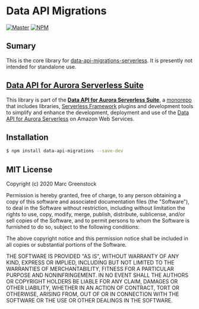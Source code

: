 # Data API Migrations

[![Master](https://github.com/marcgreenstock/data-api-local/workflows/master/badge.svg)](https://github.com/marcgreenstock/data-api-local/actions) [![NPM](https://img.shields.io/npm/v/data-api-migrations.svg)](https://www.npmjs.com/package/data-api-migrations)

## Sumary

This is the core library for [data-api-migrations-serverless](../data-api-migrations-serverless). It is presently not intended for standalone use.

## [Data API for Aurora Serverless Suite](https://github.com/marcgreenstock/data-api-local#readme)

This library is part of the **[Data API for Aurora Serverless Suite](https://github.com/marcgreenstock/data-api-local#readme)**, a [monorepo](https://en.wikipedia.org/wiki/Monorepo) that includes libraries, [Serverless Framework](https://serverless.com/) plugins and development tools to simplify and enhance the development, deployment and use of the [Data API for Aurora Serverless](https://aws.amazon.com/blogs/aws/new-data-api-for-amazon-aurora-serverless/) on Amazon Web Services.

## Installation

```sh
$ npm install data-api-migrations --save-dev
```

## MIT License

Copyright (c) 2020 Marc Greenstock

Permission is hereby granted, free of charge, to any person obtaining a copy
of this software and associated documentation files (the "Software"), to deal
in the Software without restriction, including without limitation the rights
to use, copy, modify, merge, publish, distribute, sublicense, and/or sell
copies of the Software, and to permit persons to whom the Software is
furnished to do so, subject to the following conditions:

The above copyright notice and this permission notice shall be included in all
copies or substantial portions of the Software.

THE SOFTWARE IS PROVIDED "AS IS", WITHOUT WARRANTY OF ANY KIND, EXPRESS OR
IMPLIED, INCLUDING BUT NOT LIMITED TO THE WARRANTIES OF MERCHANTABILITY,
FITNESS FOR A PARTICULAR PURPOSE AND NONINFRINGEMENT. IN NO EVENT SHALL THE
AUTHORS OR COPYRIGHT HOLDERS BE LIABLE FOR ANY CLAIM, DAMAGES OR OTHER
LIABILITY, WHETHER IN AN ACTION OF CONTRACT, TORT OR OTHERWISE, ARISING FROM,
OUT OF OR IN CONNECTION WITH THE SOFTWARE OR THE USE OR OTHER DEALINGS IN THE
SOFTWARE.